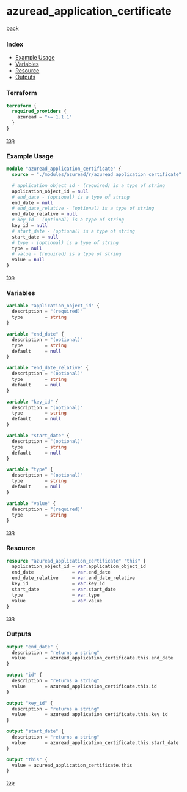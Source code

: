 # azuread_application_certificate

[back](../azuread.md)

### Index

- [Example Usage](#example-usage)
- [Variables](#variables)
- [Resource](#resource)
- [Outputs](#outputs)

### Terraform

```terraform
terraform {
  required_providers {
    azuread = ">= 1.1.1"
  }
}
```

[top](#index)

### Example Usage

```terraform
module "azuread_application_certificate" {
  source = "./modules/azuread/r/azuread_application_certificate"

  # application_object_id - (required) is a type of string
  application_object_id = null
  # end_date - (optional) is a type of string
  end_date = null
  # end_date_relative - (optional) is a type of string
  end_date_relative = null
  # key_id - (optional) is a type of string
  key_id = null
  # start_date - (optional) is a type of string
  start_date = null
  # type - (optional) is a type of string
  type = null
  # value - (required) is a type of string
  value = null
}
```

[top](#index)

### Variables

```terraform
variable "application_object_id" {
  description = "(required)"
  type        = string
}

variable "end_date" {
  description = "(optional)"
  type        = string
  default     = null
}

variable "end_date_relative" {
  description = "(optional)"
  type        = string
  default     = null
}

variable "key_id" {
  description = "(optional)"
  type        = string
  default     = null
}

variable "start_date" {
  description = "(optional)"
  type        = string
  default     = null
}

variable "type" {
  description = "(optional)"
  type        = string
  default     = null
}

variable "value" {
  description = "(required)"
  type        = string
}
```

[top](#index)

### Resource

```terraform
resource "azuread_application_certificate" "this" {
  application_object_id = var.application_object_id
  end_date              = var.end_date
  end_date_relative     = var.end_date_relative
  key_id                = var.key_id
  start_date            = var.start_date
  type                  = var.type
  value                 = var.value
}
```

[top](#index)

### Outputs

```terraform
output "end_date" {
  description = "returns a string"
  value       = azuread_application_certificate.this.end_date
}

output "id" {
  description = "returns a string"
  value       = azuread_application_certificate.this.id
}

output "key_id" {
  description = "returns a string"
  value       = azuread_application_certificate.this.key_id
}

output "start_date" {
  description = "returns a string"
  value       = azuread_application_certificate.this.start_date
}

output "this" {
  value = azuread_application_certificate.this
}
```

[top](#index)